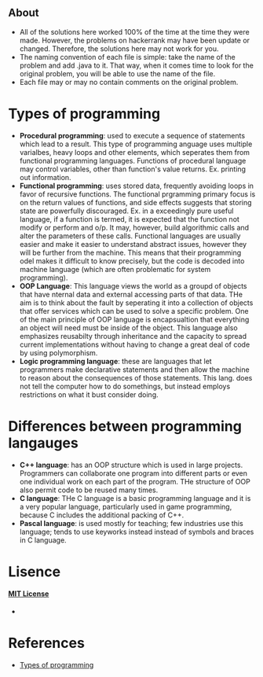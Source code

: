## About
- All of the solutions here worked 100% of the time at the time they were made.
However, the problems on hackerrank may have been update or changed. Therefore, the solutions here may not work for you.
- The naming convention of each file is simple: take the name of the problem and add
.java to it. That way, when it comes time to look for the original problem, you
will be able to use the name of the file.
- Each file may or may no contain comments on the original problem.

# Types of programming
- **Procedural programming**: used to execute a sequence of statements which lead to a result. This type of programming anguage uses multiple varialbes, heavy loops and other elements, which seperates them from functional programming languages. Functions of procedural language may control variables, other than function's value returns. Ex. printing out information.
- **Functional programming**: uses stored data, frequently avoiding loops in favor of recursive functions. The functional prgramming primary focus is on the return values of functions, and side effects suggests that storing state are powerfully discouraged. Ex. in a exceedingly pure useful language, if a function is termed, it is expected that the function not modify or perform and o/p. It may, however, build algorithmic calls and alter the parameters of these calls. Functional languages are usually easier and make it easier to understand abstract issues, however they will be further from the machine. This means that their programming odel makes it difficult to know precisely, but the code is decoded into machine language (which are often problematic for system programming).
- **OOP Language**: This language views the world as a groupd of objects that have nternal data and external accessing parts of that data. THe aim is to think about the fault by seperating it into a collection of objects that offer services which can be used to solve a specific problem. One of the main principle of OOP language is encapsualtion that everything an object will need must be inside of the object. This language also emphasizes reusabilty through inheritance and the capacity to spread current implementations without having to change a great deal of code by using polymorphism. 
- **Logic programming language**: these are languages that let programmers make declarative statements and then allow the machine to reason about the consequences of those statements. This lang. does not tell the computer how to do somethings, but instead employs restrictions on what it bust consider doing.
# Differences between programming langauges
- **C++ language**: has an OOP structure which is used in large projects. Programmers can collaborate one program into different parts or even one individual work on each part of the program. THe structure of OOP also permit code to be reused many times.
- **C language**: THe C language is a basic programming language and it is a very popular language, particularly used in game programming, because C includes the additional packing of C++. 
- **Pascal language**: is used mostly for teaching; few industries use this language; tends to use keyworks instead instead of symbols and braces in C language. 
# Lisence
  #### [MIT License][mit]
  - [mit]: <https://opensource.org/licenses/MIT>
# References
- [Types of programming](typesnuses.com/types-of-programming-languages-with-differences/)
